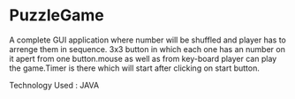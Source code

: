 # PuzzleGame
A complete GUI application where number will be shuffled and player has to arrenge them in sequence. 3x3 button in which each one has an number on it apert from one button.mouse as well as from key-board player can play the game.Timer is there which will start after clicking on start button.

Technology Used : JAVA
